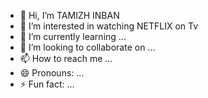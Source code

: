 - 👋 Hi, I’m TAMIZH INBAN
- 👀 I’m interested in watching NETFLIX on Tv
- 🌱 I’m currently learning ...
- 💞️ I’m looking to collaborate on ...
- 📫 How to reach me ...
- 😄 Pronouns: ...
- ⚡ Fun fact: ...

<!---
tamizhinban/tamizhinban is a ✨ special ✨ repository because its `README.md` (this file) appears on your GitHub profile.
You can click the Preview link to take a look at your changes.
--->
